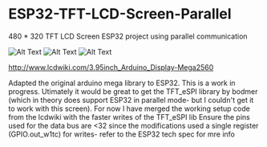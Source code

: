 # ESP32-TFT-LCD-Screen-Parallel
480 * 320 TFT LCD Screen ESP32 project using parallel communication

![Alt Text](https://raw.github.com/kpatel122/ESP32-TFT-LCD-Screen-Parallel/main/docs/pics/esp32.png)
![Alt Text](https://raw.github.com/kpatel122/ESP32-TFT-LCD-Screen-Parallel/main/docs/pics/screen0.jpg)
![Alt Text](https://raw.github.com/kpatel122/ESP32-TFT-LCD-Screen-Parallel/main/docs/pics/screen1.jpg)

http://www.lcdwiki.com/3.95inch_Arduino_Display-Mega2560

Adapted the original arduino mega library to ESP32. This is a work in progress. Utimately it would be great to get the TFT_eSPI library by bodmer (which in theory does support ESP32 in parallel mode- but I couldn't get it to work with this screen). For now I have merged the working setup code from the lcdwiki with the faster writes of the TFT_eSPI lib
Ensure the pins used for the data bus are <32 since the modifications used a single register (GPIO.out_w1tc) for writes- refer to the ESP32 tech spec for mre info
